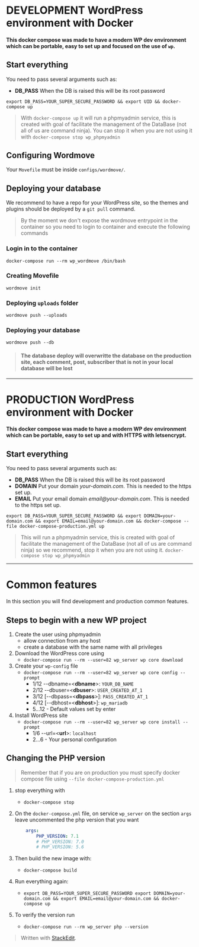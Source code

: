 # DEVELOPMENT WordPress environment with Docker

#### This docker compose was made to have a modern WP dev environment which can be portable, easy to set up and focused on the use of `wp`.

## Start everything

You need to pass several arguments such as:
 - **DB_PASS** When the DB is raised this will be its root password

`export DB_PASS=YOUR_SUPER_SECURE_PASSWORD && export UID && docker-compose up`

> With `docker-compose up` it will run a phpmyadmin service, this is created with goal of facilitate the management of the DataBase (not all of us are command ninja). You can stop it when you are not using it with `docker-compose stop wp_phpmyadmin`

## Configuring Wordmove

Your `Movefile` must be inside `configs/wordmove/`.

## Deploying your database

We recommend to have a repo for your WordPress site, so the themes and plugins should be deployed by a `git pull` command.

> By the moment we don't expose the wordmove entrypoint in the container so you need to login to container and execute the following commands


### Login in to the container

`docker-compose run --rm wp_wordmove /bin/bash`

### Creating Movefile

`wordmove init`

### Deploying `uploads` folder

`wordmove push --uploads`

### Deploying your database

`wordmove push --db`

> #### The database deploy will overwritte the database on the production site, each comment, post, subscriber that is not in your local database will be lost

----------------------------------

# PRODUCTION WordPress environment with Docker

#### This docker compose was made to have a modern WP dev environment which can be portable, easy to set up and with HTTPS with letsencrypt.

## Start everything

You need to pass several arguments such as:
 - **DB_PASS** When the DB is raised this will be its root password
 - **DOMAIN** Put your domain _your-domain.com_. This is needed to the https set up.
 - **EMAIL** Put your email domain _email@your-domain.com_. This is needed to the https set up.

`export DB_PASS=YOUR_SUPER_SECURE_PASSWORD && export DOMAIN=your-domain.com && export EMAIL=email@your-domain.com && docker-compose --file docker-compose-production.yml up`

> This will run a phpmyadmin service, this is created with goal of facilitate the management of the DataBase (not all of us are command ninja) so we recommend, stop it when you are not using it.
> `docker-compose stop wp_phpmyadmin`

--------------------------

# Common features

In this section you will find development and production common features.

## Steps to begin with a new WP project

1. Create the user using phpmyadmin
    - allow connection from any host
    - create a database with the same name with all privileges
2. Download the WordPress core using
    - `docker-compose run --rm --user=82 wp_server wp core download`
3. Create your `wp-config` file
    - `docker-compose run --rm --user=82 wp_server wp core config --prompt`
      - 1/12 --dbname=<**dbname**>: `YOUR_DB_NAME`
      - 2/12 --dbuser=<**dbuser**>: `USER_CREATED_AT_1`
      - 3/12 [--dbpass=<**dbpass**>]: `PASS_CREATED_AT_1`
      - 4/12 [--dbhost=<**dbhost**>]: `wp_mariadb`
      - 5...12 - Default values set by enter
4. Install WordPress site
    - `docker-compose run --rm --user=82 wp_server wp core install --prompt`
      - 1/6 --url=<**url**>: `localhost`
      - 2...6 - Your personal configuration

## Changing the PHP version

> Remember that if you are on production you must specify docker compose file using `--file docker-compose-production.yml`

1. stop everything with
    - `docker-compose stop`

2. On the `docker-compose.yml` file, on service `wp_server` on the section `args` leave uncommented the php version that you want
    ```yml
        args:
            PHP_VERSION: 7.1
            # PHP_VERSION: 7.0
            # PHP_VERSION: 5.6
    ```
3. Then build the new image with:
    - `docker-compose build`
4. Run everything again:
    - `export DB_PASS=YOUR_SUPER_SECURE_PASSWORD export DOMAIN=your-domain.com && export EMAIL=email@your-domain.com && docker-compose up`

5. To verify the version run
    - `docker-compose run --rm wp_server php --version`

> Written with [StackEdit](https://stackedit.io/).
